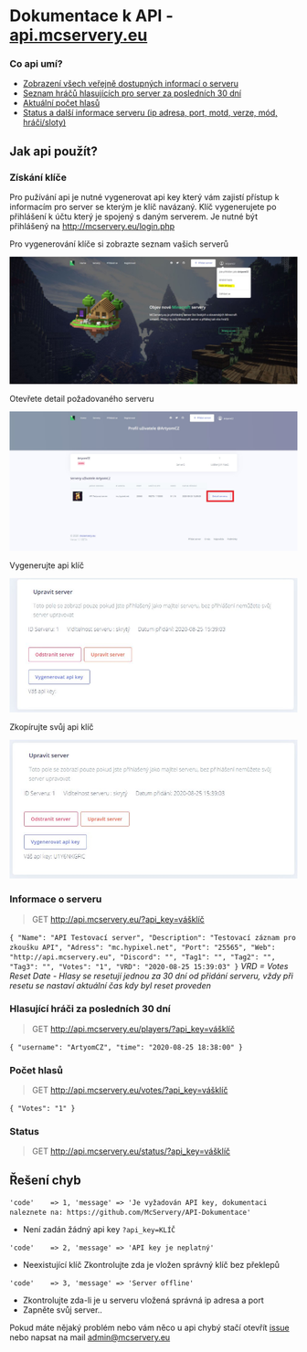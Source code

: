 # Dokumentace k API - [api.mcservery.eu](http://api.mcservery.eu)
### Co api umí? 
- [Zobrazení všech veřejně dostupných informací o serveru](#informace-o-serveru)
- [Seznam hráčů hlasujících pro server za posledních 30 dní](#hlasující-hráči-za-posledních-30-dní)
- [Aktuální počet hlasů](#počet-hlasů)
- [Status a další informace serveru (ip adresa, port, motd, verze, mód, hráči/sloty)](#počet-hlasů)

## Jak api použít? 
### Získání klíče
Pro pužívání api je nutné vygenerovat api key který vám zajistí přístup k informacím pro server se kterým je klíč navázaný. Klíč vygenerujete po přihlášení k účtu který je spojený s daným serverem. Je nutné být přihlášený na http://mcservery.eu/login.php

Pro vygenerování klíče si zobrazte seznam vašich serverů 

![api1](https://github.com/McServery/API-Dokumentace/blob/master/img/api1.JPG)


Otevřete detail požadovaného serveru

![api2](https://github.com/McServery/API-Dokumentace/blob/master/img/api2.jpg?raw=true)


Vygenerujte api klíč

![api3](https://github.com/McServery/API-Dokumentace/blob/master/img/api3.JPG)


Zkopírujte svůj api klíč

![api4](https://github.com/McServery/API-Dokumentace/blob/master/img/api4.JPG)

### Informace o serveru
> GET http://api.mcservery.eu/?api_key=vášklíč

`
{ "Name": "API Testovací server", "Description": "Testovací záznam pro zkoušku API", "Adress": "mc.hypixel.net", "Port": "25565", "Web": "http://api.mcservery.eu", "Discord": "", "Tag1": "", "Tag2": "", "Tag3": "", "Votes": "1", "VRD": "2020-08-25 15:39:03" }
`
*VRD = Votes Reset Date - Hlasy se resetují jednou za 30 dní od přidání serveru, vždy při resetu se nastaví aktuální čas kdy byl reset proveden*

### Hlasující hráči za posledních 30 dní
> GET http://api.mcservery.eu/players/?api_key=vášklíč

`
{ "username": "ArtyomCZ", "time": "2020-08-25 18:38:00" }
`

### Počet hlasů
> GET http://api.mcservery.eu/votes/?api_key=vášklíč

`
{ "Votes": "1" }
`
### Status
> GET http://api.mcservery.eu/status/?api_key=vášklíč

## Řešení chyb
`
'code'    => 1,
'message' => 'Je vyžadován API key, dokumentaci naleznete na: https://github.com/McServery/API-Dokumentace'
`
- Není zadán žádný api key `?api_key=KLÍČ`

`
'code'    => 2,
'message' => 'API key je neplatný'
`
- Neexistující klíč
Zkontrolujte zda je vložen správný klíč bez překlepů

`
'code'    => 3,
'message' => 'Server offline'
`
- Zkontrolujte zda-li je u serveru vložená správná ip adresa a port
- Zapněte svůj server.. 


Pokud máte nějaký problém nebo vám něco u api chybý stačí otevřít [issue](https://github.com/McServery/API-Dokumentace/issues/new) nebo napsat na mail admin@mcservery.eu
